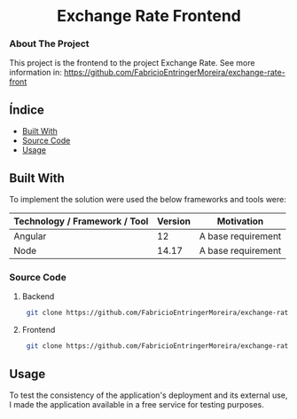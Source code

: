 <br />
<p align="center">
<h1 align="center">Exchange Rate Frontend</h1>



<!-- ABOUT THE PROJECT -->
### About The Project

This project is the frontend to the project Exchange Rate.
See more information in: https://github.com/FabricioEntringerMoreira/exchange-rate-front

## Índice

- [Built With](#built-with)
- [Source Code](#source-code)
- [Usage](#usage)
    

## Built With

To implement the solution were used the below frameworks and tools were:

| Technology / Framework / Tool | Version | Motivation |
| --- | --- | --- |
| Angular | 12 | A base requirement |
| Node | 14.17 | A base requirement |


### Source Code

1. Backend
   ```sh
    git clone https://github.com/FabricioEntringerMoreira/exchange-rate.git
   ```
2. Frontend
   ```sh
    git clone https://github.com/FabricioEntringerMoreira/exchange-rate-front.git
   ```


## Usage

To test the consistency of the application's deployment and its external use, I made the application available in a free service for testing purposes.
